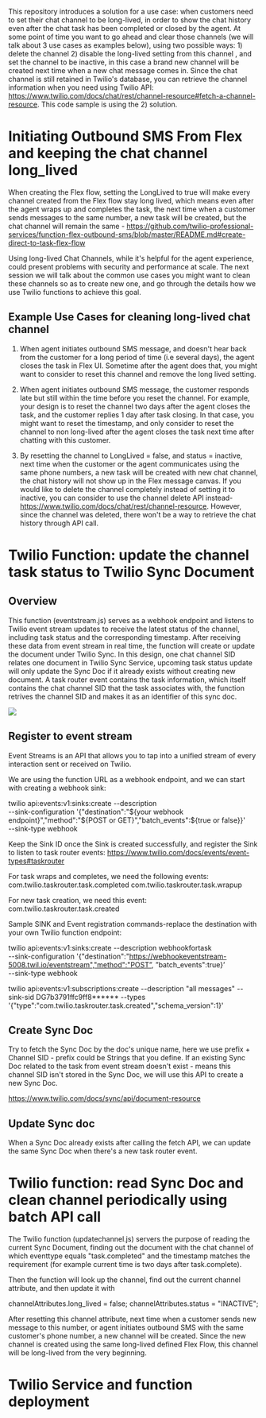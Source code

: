 This repository introduces a solution for a use case: when customers need to set their chat channel to be long-lived, in order to show the chat history even after the chat task has been completed or closed by the agent. At some point of time you want to go ahead and clear those channels (we will talk about 3 use cases as examples below), using two possible ways: 1) delete the channel 2) disable the long-lived setting from this channel , and set the channel to be inactive, in this case a brand new channel will be created next time when a new chat message comes in. Since the chat channel is still retained in Twilio's database, you can retrieve the channel information when you need using Twilio API: https://www.twilio.com/docs/chat/rest/channel-resource#fetch-a-channel-resource. This code sample is using the 2) solution.

# Initiating Outbound SMS From Flex and keeping the chat channel long_lived

When creating the Flex flow, setting the LongLived to true will make every channel created from the Flex flow stay long lived, which means even after the agent wraps up and completes the task, the next time when a customer sends messages to the same number, a new task will be created, but the chat channel will remain the same - https://github.com/twilio-professional-services/function-flex-outbound-sms/blob/master/README.md#create-direct-to-task-flex-flow

Using long-lived Chat Channels, while it's helpful for the agent experience, could present problems with security and performance at scale. The next session we will talk about the common use cases you might want to clean these channels so as to create new one, and go through the details how we use Twilio functions to achieve this goal.

## Example Use Cases for cleaning long-lived chat channel

1. When agent initiates outbound SMS message, and doesn't hear back from the customer for a long period of time (i.e several days), the agent closes the task in Flex UI. Sometime after the agent does that, you might want to consider to reset this channel and remove the long lived setting.

2. When agent initiates outbound SMS message, the customer responds late but still within the time before you reset the channel. For example, your design is to reset the channel two days after the agent closes the task, and the customer replies 1 day after task closing. In that case, you might want to reset the timestamp, and only consider to reset the channel to non long-lived after the agent closes the task next time after chatting with this customer.

3. By resetting the channel to LongLived = false, and status = inactive, next time when the customer or the agent communicates using the same phone numbers, a new task will be created with new chat channel, the chat history will not show up in the Flex message canvas. If you would like to delete the channel completely instead of setting it to inactive, you can consider to use the channel delete API instead- https://www.twilio.com/docs/chat/rest/channel-resource. However, since the channel was deleted, there won't be a way to retrieve the chat history through API call.

# Twilio Function: update the channel task status to Twilio Sync Document

## Overview

This function (eventstream.js) serves as a webhook endpoint and listens to Twilio event stream updates to receive the latest status of the channel, including task status and the corresponding timestamp. After receiving these data from event stream in real time, the function will create or update the document under Twilio Sync. In this design, one chat channel SID relates one document in Twilio Sync Service, upcoming task status update will only update the Sync Doc if it already exists without creating new document. A task router event contains the task information, which itself contains the chat channel SID that the task associates with, the function retrives the channel SID and makes it as an identifier of this sync doc.

<img src="https://user-images.githubusercontent.com/82540340/127408108-24bc4a14-5c32-48cd-aca7-1f71961fd49e.png">

## Register to event stream

Event Streams is an API that allows you to tap into a unified stream of every interaction sent or received on Twilio.

We are using the function URL as a webhook endpoint, and we can start with creating a webhook sink:

twilio api:events:v1:sinks:create --description <add sink description here> \
--sink-configuration '{"destination":"${your webhook endpoint}","method":"${POST or GET}","batch_events":${true or false}}' \
--sink-type webhook

Keep the Sink ID once the Sink is created successfully, and register the Sink to listen to task router events:
https://www.twilio.com/docs/events/event-types#taskrouter

For task wraps and completes, we need the following events:
com.twilio.taskrouter.task.completed
com.twilio.taskrouter.task.wrapup

For new task creation, we need this event:
com.twilio.taskrouter.task.created

Sample SINK and Event registration commands-replace the destination with your own Twilio function endpoint:

twilio api:events:v1:sinks:create --description webhookfortask \
--sink-configuration '{"destination":"https://webhookeventstream-5008.twil.io/eventstream","method":"POST”, ”batch_events":true}’ \
--sink-type webhook

twilio api:events:v1:subscriptions:create --description "all messages" --sink-sid DG7b3791ffc9ff8**\*\*** --types '{"type":"com.twilio.taskrouter.task.created","schema_version":1}'

## Create Sync Doc

Try to fetch the Sync Doc by the doc's unique name, here we use prefix + Channel SID - prefix could be Strings that you define. If an existing Sync Doc related to the task from event stream doesn't exist - means this channel SID isn't stored in the Sync Doc, we will use this API to create a new Sync Doc.

https://www.twilio.com/docs/sync/api/document-resource

## Update Sync doc

When a Sync Doc already exists after calling the fetch API, we can update the same Sync Doc when there's a new task router event.

# Twilio function: read Sync Doc and clean channel periodically using batch API call

The Twilio function (updatechannel.js) servers the purpose of reading the current Sync Document, finding out the document with the chat channel of which eventtype equals "task.completed" and the timestamp matches the requirement (for example current time is two days after task.complete).

Then the function will look up the channel, find out the current channel attribute, and then update it with

channelAttributes.long_lived = false;
channelAttributes.status = "INACTIVE";

After resetting this channel attribute, next time when a customer sends new message to this number, or agent initiates outbound SMS with the same customer's phone number, a new channel will be created. Since the new channel is created using the same long-lived defined Flex Flow, this channel will be long-lived from the very beginning.

# Twilio Service and function deployment
